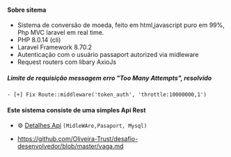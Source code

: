 #### Sobre sitema
- Sistema de conversão de moeda, feito em html,javascript puro em 99%, Php MVC laravel em real time.
- PHP 8.0.14 (cli)
- Laravel Framework 8.70.2
- Autenticação com o usuário passaport autorized via midleware
- Request routers com libary AxioJs 

##### Limite de requisição messagem erro "Too Many Attempts", resolvido
```
- [+] Fix Route::middleware('token_auth', 'throttle:10000000,1')
```

#### Este sistema consiste de uma simples Api Rest
-  ⚙️ [Detalhes Api](https://github.com/devnaelson/laravel-8-test/blob/convertCurrencyInit/Api.md) `(MidleWAre,Pasaport, Mysql)`

-   https://github.com/Oliveira-Trust/desafio-desenvolvedor/blob/master/vaga.md

